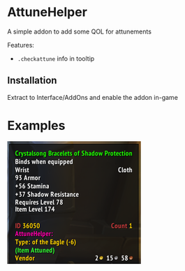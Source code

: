# AttuneHelper

A simple addon to add some QOL for attunements

Features:
- `.checkattune` info in tooltip

## Installation

Extract to Interface/AddOns and enable the addon in-game

# Examples

![](tooltip.png)